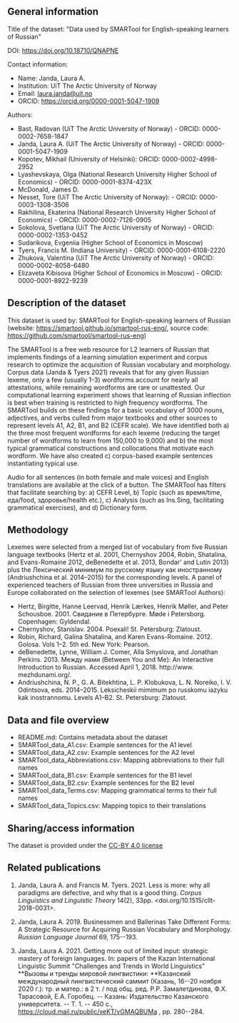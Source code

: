 ## General information

Title of the dataset: "Data used by SMARTool for English-speaking learners of Russian"

DOI: https://doi.org/10.18710/QNAPNE

Contact information:
- Name: Janda, Laura A.
- Institution: UiT The Arctic University of Norway
- Email: laura.janda@uit.no
- ORCID: https://orcid.org/0000-0001-5047-1909

Authors:
- Bast, Radovan (UiT The Arctic University of Norway) - ORCID: 0000-0002-7658-1847
- Janda, Laura A. (UiT The Arctic University of Norway) - ORCID: 0000-0001-5047-1909
- Kopotev, Mikhail (University of Helsinki): ORCID: 0000-0002-4998-2952
- Lyashevskaya, Olga (National Research University Higher School of Economics) - ORCID: 0000-0001-8374-423X
- McDonald, James D.
- Nesset, Tore (UiT The Arctic University of Norway): - ORCID: 0000-0003-1308-3506
- Rakhilina, Ekaterina (National Research University Higher School of Economics) - ORCID: 0000-0002-7126-0905
- Sokolova, Svetlana (UiT The Arctic University of Norway) - ORCID: 0000-0002-1353-0452
- Sudarikova, Evgeniia (Higher School of Economics in Moscow)
- Tyers, Francis M. (Indiana University) - ORCID: 0000-0001-6108-2220
- Zhukova, Valentina (UiT The Arctic University of Norway) - ORCID: 0000-0002-8058-6480
- Elizaveta Kibisova (Higher School of Economics in Moscow) - ORCID: 0000-0001-8922-9239


## Description of the dataset

This dataset is used by: SMARTool for English-speaking learners of Russian (website:
https://smartool.github.io/smartool-rus-eng/, source code:
https://github.com/smartool/smartool-rus-eng)

The SMARTool is a free web resource for L2 learners of Russian that
implements findings of a learning simulation experiment and corpus
research to optimize the acquisition of Russian vocabulary and
morphology. Corpus data (Janda & Tyers 2021) reveals that for any given
Russian lexeme, only a few (usually 1-3) wordforms account for nearly
all attestations, while remaining wordforms are rare or unattested. Our
computational learning experiment shows that learning of Russian
inflection is best when training is restricted to high frequency
wordforms. The SMARTool builds on these findings for a basic vocabulary
of 3000 nouns, adjectives, and verbs culled from major textbooks and
other sources to represent levels A1, A2, B1, and B2 (CEFR scale). We
have identified both a) the three most frequent wordforms for each
lexeme (reducing the target number of wordforms to learn from 150,000 to
9,000) and b) the most typical grammatical constructions and
collocations that motivate each wordform. We have also created c)
corpus-based example sentences instantiating typical use.

Audio for all sentences (in both female and male voices) and English
translations are available at the click of a button. The SMARTool has
filters that facilitate searching by: a) CEFR Level, b) Topic (such as
время/time, еда/food, здоровье/health etc.), c) Analysis (such as
Ins.Sing, facilitating grammatical exercises), and d) Dictionary form.


## Methodology

Lexemes were selected from a merged list of vocabulary from five Russian
language textbooks (Hertz et al. 2001, Chernyshov 2004, Robin, Shatalina, and
Evans-Romaine 2012, deBenedette et al. 2013, Bondar’ and Lutin 2013) plus the
Лексический минимум по русскому языку как иностранному (Andriushchina et al.
2014–2015) for the corresponding levels. A panel of experienced teachers of
Russian from three universities in Russia and Europe collaborated on the
selection of lexemes (see SMARTool Authors):
- Hertz, Birgitte, Hanne Leervad, Henrik Lærkes, Henrik Møller, and Peter
  Schousboe. 2001. Свидание в Петербурге. Møde i Petersborg. Copenhagen:
  Gyldendal.
- Chernyshov, Stanislav. 2004. Poexali! St. Petersburg: Zlatoust.
- Robin, Richard, Galina Shatalina, and Karen Evans-Romaine. 2012. Golosa. Vols
  1–2. 5th ed. New York: Pearson.
- deBenedette, Lynne, William J. Comer, Alla Smyslova, and Jonathan Perkins.
  2013. Между нами (Between You and Me): An Interactive Introduction to
  Russian. Accessed April 1, 2018. http://www. mezhdunami.org/.
- Andriushchina, N. P., G. A. Bitekhtina, L. P. Klobukova, L. N. Noreiko, I. V.
  Odintsova, eds. 2014–2015. Leksicheskii mimimum po russkomu iazyku kak
  inostrannomu. Levels A1–B2. St. Petersburg: Zlatoust.


## Data and file overview

- README.md: Contains metadata about the dataset
- SMARTool_data_A1.csv: Example sentences for the A1 level
- SMARTool_data_A2.csv: Example sentences for the A2 level
- SMARTool_data_Abbreviations.csv: Mapping abbreviations to their full names
- SMARTool_data_B1.csv: Example sentences for the B1 level
- SMARTool_data_B2.csv: Example sentences for the B2 level
- SMARTool_data_Terms.csv: Mapping grammatical terms to their full names
- SMARTool_data_Topics.csv: Mapping topics to their translations


## Sharing/access information

The dataset is provided under the [CC-BY 4.0 license](https://creativecommons.org/licenses/by/4.0/)


## Related publications

1.  Janda, Laura A. and Francis M. Tyers. 2021. Less is more: why all paradigms
    are defective, and why that is a good thing.  *Corpus Linguistics and
    Linguistic Theory* 14(2), 33pp.  <doi.org/10.1515/cllt-2018-0031>.

2.  Janda, Laura A. 2019. Businessmen and Ballerinas Take Different
    Forms: A Strategic Resource for Acquiring Russian Vocabulary and
    Morphology. *Russian Language Journal* 69, 175--193.

3.  Janda, Laura A. 2021. Getting more out of limited input: strategic
    mastery of foreign languages. In: papers of the Kazan International
    Linguistic Summit "Challenges and Trends in World Linguistics"
    **Вызовы и тренды мировой лингвистики: **Казанский международный
    лингвистический саммит (Казань, 16--20 ноября 2020 г.): тр. и
    матер.: в 2 т. / под общ. ред. Р.Р. Замалетдинова, Ф.Х. Тарасовой,
    Е.А. Горобец. -- Казань: Издательство Казанского университета. --
    Т. 1. -- 450 с., <https://cloud.mail.ru/public/xeKT/vGMAQBUMa> , pp.
    280--284.
